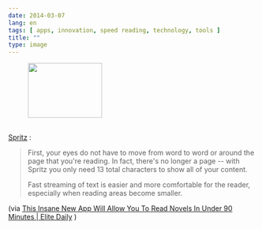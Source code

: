 ```yaml
---
date: 2014-03-07
lang: en
tags: [ apps, innovation, speed reading, technology, tools ]
title: ""
type: image
---
```


<figure>
<a
href="https://hugo.ferreira.cc/spritz-first-your-eyes-do-not-have-to-move/attachment/170/"
rel="attachment"><img
src="https://hugo.ferreira.cc/wp-content/uploads/2014/03/tumblr_n22ts42z9D1qz82meo1_400-150x111.gif"
width="150" height="111" /></a></figure>

\
[Spritz](http://www.spritzinc.com/) :

> First, your eyes do not have to move from word to word or around the
> page that you're reading. In fact, there's no longer a page -- with
> Spritz you only need 13 total characters to show all of your content.
>
> Fast streaming of text is easier and more comfortable for the reader,
> especially when reading areas become smaller.

(via [This Insane New App Will Allow You To Read Novels In Under 90
Minutes  |  Elite
Daily](http://elitedaily.com/news/technology/this-insane-new-app-will-allow-you-to-read-novels-in-under-90-minutes/)
)

